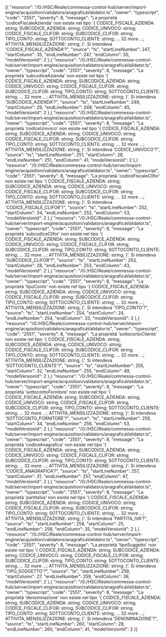 [{
	"resource": "/G:/HSC/Reale/commessa-control-hub/server/import-engine/acquisition/validators/anagraficaValidator.ts",
	"owner": "typescript",
	"code": "2551",
	"severity": 8,
	"message": "La proprietà 'codiceFiscaleAzienda' non esiste nel tipo '{ CODICE_FISCALE_AZIENDA: string; SUBCODICE_AZIENDA: string; CODICE_UNIVOCO: string; CODICE_FISCALE_CLIFOR: string; SUBCODICE_CLIFOR: string; TIPO_CONTO: string; SOTTOCONTO_CLIENTE: string; ... 32 more ...; ATTIVITA_MENSILIZZAZIONE: string; }'. Si intendeva 'CODICE_FISCALE_AZIENDA'?",
	"source": "ts",
	"startLineNumber": 247,
	"startColumn": 35,
	"endLineNumber": 247,
	"endColumn": 55,
	"modelVersionId": 2
},{
	"resource": "/G:/HSC/Reale/commessa-control-hub/server/import-engine/acquisition/validators/anagraficaValidator.ts",
	"owner": "typescript",
	"code": "2551",
	"severity": 8,
	"message": "La proprietà 'subcodiceAzienda' non esiste nel tipo '{ CODICE_FISCALE_AZIENDA: string; SUBCODICE_AZIENDA: string; CODICE_UNIVOCO: string; CODICE_FISCALE_CLIFOR: string; SUBCODICE_CLIFOR: string; TIPO_CONTO: string; SOTTOCONTO_CLIENTE: string; ... 32 more ...; ATTIVITA_MENSILIZZAZIONE: string; }'. Si intendeva 'SUBCODICE_AZIENDA'?",
	"source": "ts",
	"startLineNumber": 248,
	"startColumn": 29,
	"endLineNumber": 248,
	"endColumn": 45,
	"modelVersionId": 2
},{
	"resource": "/G:/HSC/Reale/commessa-control-hub/server/import-engine/acquisition/validators/anagraficaValidator.ts",
	"owner": "typescript",
	"code": "2551",
	"severity": 8,
	"message": "La proprietà 'codiceUnivoco' non esiste nel tipo '{ CODICE_FISCALE_AZIENDA: string; SUBCODICE_AZIENDA: string; CODICE_UNIVOCO: string; CODICE_FISCALE_CLIFOR: string; SUBCODICE_CLIFOR: string; TIPO_CONTO: string; SOTTOCONTO_CLIENTE: string; ... 32 more ...; ATTIVITA_MENSILIZZAZIONE: string; }'. Si intendeva 'CODICE_UNIVOCO'?",
	"source": "ts",
	"startLineNumber": 251,
	"startColumn": 28,
	"endLineNumber": 251,
	"endColumn": 41,
	"modelVersionId": 2
},{
	"resource": "/G:/HSC/Reale/commessa-control-hub/server/import-engine/acquisition/validators/anagraficaValidator.ts",
	"owner": "typescript",
	"code": "2551",
	"severity": 8,
	"message": "La proprietà 'codiceFiscaleClifor' non esiste nel tipo '{ CODICE_FISCALE_AZIENDA: string; SUBCODICE_AZIENDA: string; CODICE_UNIVOCO: string; CODICE_FISCALE_CLIFOR: string; SUBCODICE_CLIFOR: string; TIPO_CONTO: string; SOTTOCONTO_CLIENTE: string; ... 32 more ...; ATTIVITA_MENSILIZZAZIONE: string; }'. Si intendeva 'CODICE_FISCALE_CLIFOR'?",
	"source": "ts",
	"startLineNumber": 252,
	"startColumn": 34,
	"endLineNumber": 252,
	"endColumn": 53,
	"modelVersionId": 2
},{
	"resource": "/G:/HSC/Reale/commessa-control-hub/server/import-engine/acquisition/validators/anagraficaValidator.ts",
	"owner": "typescript",
	"code": "2551",
	"severity": 8,
	"message": "La proprietà 'subcodiceClifor' non esiste nel tipo '{ CODICE_FISCALE_AZIENDA: string; SUBCODICE_AZIENDA: string; CODICE_UNIVOCO: string; CODICE_FISCALE_CLIFOR: string; SUBCODICE_CLIFOR: string; TIPO_CONTO: string; SOTTOCONTO_CLIENTE: string; ... 32 more ...; ATTIVITA_MENSILIZZAZIONE: string; }'. Si intendeva 'SUBCODICE_CLIFOR'?",
	"source": "ts",
	"startLineNumber": 253,
	"startColumn": 28,
	"endLineNumber": 253,
	"endColumn": 43,
	"modelVersionId": 2
},{
	"resource": "/G:/HSC/Reale/commessa-control-hub/server/import-engine/acquisition/validators/anagraficaValidator.ts",
	"owner": "typescript",
	"code": "2551",
	"severity": 8,
	"message": "La proprietà 'tipoConto' non esiste nel tipo '{ CODICE_FISCALE_AZIENDA: string; SUBCODICE_AZIENDA: string; CODICE_UNIVOCO: string; CODICE_FISCALE_CLIFOR: string; SUBCODICE_CLIFOR: string; TIPO_CONTO: string; SOTTOCONTO_CLIENTE: string; ... 32 more ...; ATTIVITA_MENSILIZZAZIONE: string; }'. Si intendeva 'TIPO_CONTO'?",
	"source": "ts",
	"startLineNumber": 254,
	"startColumn": 24,
	"endLineNumber": 254,
	"endColumn": 33,
	"modelVersionId": 2
},{
	"resource": "/G:/HSC/Reale/commessa-control-hub/server/import-engine/acquisition/validators/anagraficaValidator.ts",
	"owner": "typescript",
	"code": "2551",
	"severity": 8,
	"message": "La proprietà 'sottocontoCliente' non esiste nel tipo '{ CODICE_FISCALE_AZIENDA: string; SUBCODICE_AZIENDA: string; CODICE_UNIVOCO: string; CODICE_FISCALE_CLIFOR: string; SUBCODICE_CLIFOR: string; TIPO_CONTO: string; SOTTOCONTO_CLIENTE: string; ... 32 more ...; ATTIVITA_MENSILIZZAZIONE: string; }'. Si intendeva 'SOTTOCONTO_CLIENTE'?",
	"source": "ts",
	"startLineNumber": 255,
	"startColumn": 32,
	"endLineNumber": 255,
	"endColumn": 49,
	"modelVersionId": 2
},{
	"resource": "/G:/HSC/Reale/commessa-control-hub/server/import-engine/acquisition/validators/anagraficaValidator.ts",
	"owner": "typescript",
	"code": "2551",
	"severity": 8,
	"message": "La proprietà 'sottocontoFornitore' non esiste nel tipo '{ CODICE_FISCALE_AZIENDA: string; SUBCODICE_AZIENDA: string; CODICE_UNIVOCO: string; CODICE_FISCALE_CLIFOR: string; SUBCODICE_CLIFOR: string; TIPO_CONTO: string; SOTTOCONTO_CLIENTE: string; ... 32 more ...; ATTIVITA_MENSILIZZAZIONE: string; }'. Si intendeva 'SOTTOCONTO_FORNITORE'?",
	"source": "ts",
	"startLineNumber": 256,
	"startColumn": 34,
	"endLineNumber": 256,
	"endColumn": 53,
	"modelVersionId": 2
},{
	"resource": "/G:/HSC/Reale/commessa-control-hub/server/import-engine/acquisition/validators/anagraficaValidator.ts",
	"owner": "typescript",
	"code": "2551",
	"severity": 8,
	"message": "La proprietà 'codiceAnagrafica' non esiste nel tipo '{ CODICE_FISCALE_AZIENDA: string; SUBCODICE_AZIENDA: string; CODICE_UNIVOCO: string; CODICE_FISCALE_CLIFOR: string; SUBCODICE_CLIFOR: string; TIPO_CONTO: string; SOTTOCONTO_CLIENTE: string; ... 32 more ...; ATTIVITA_MENSILIZZAZIONE: string; }'. Si intendeva 'CODICE_ANAGRAFICA'?",
	"source": "ts",
	"startLineNumber": 257,
	"startColumn": 31,
	"endLineNumber": 257,
	"endColumn": 47,
	"modelVersionId": 2
},{
	"resource": "/G:/HSC/Reale/commessa-control-hub/server/import-engine/acquisition/validators/anagraficaValidator.ts",
	"owner": "typescript",
	"code": "2551",
	"severity": 8,
	"message": "La proprietà 'partitaIva' non esiste nel tipo '{ CODICE_FISCALE_AZIENDA: string; SUBCODICE_AZIENDA: string; CODICE_UNIVOCO: string; CODICE_FISCALE_CLIFOR: string; SUBCODICE_CLIFOR: string; TIPO_CONTO: string; SOTTOCONTO_CLIENTE: string; ... 32 more ...; ATTIVITA_MENSILIZZAZIONE: string; }'. Si intendeva 'PARTITA_IVA'?",
	"source": "ts",
	"startLineNumber": 258,
	"startColumn": 25,
	"endLineNumber": 258,
	"endColumn": 35,
	"modelVersionId": 2
},{
	"resource": "/G:/HSC/Reale/commessa-control-hub/server/import-engine/acquisition/validators/anagraficaValidator.ts",
	"owner": "typescript",
	"code": "2551",
	"severity": 8,
	"message": "La proprietà 'tipoSoggetto' non esiste nel tipo '{ CODICE_FISCALE_AZIENDA: string; SUBCODICE_AZIENDA: string; CODICE_UNIVOCO: string; CODICE_FISCALE_CLIFOR: string; SUBCODICE_CLIFOR: string; TIPO_CONTO: string; SOTTOCONTO_CLIENTE: string; ... 32 more ...; ATTIVITA_MENSILIZZAZIONE: string; }'. Si intendeva 'TIPO_SOGGETTO'?",
	"source": "ts",
	"startLineNumber": 259,
	"startColumn": 27,
	"endLineNumber": 259,
	"endColumn": 39,
	"modelVersionId": 2
},{
	"resource": "/G:/HSC/Reale/commessa-control-hub/server/import-engine/acquisition/validators/anagraficaValidator.ts",
	"owner": "typescript",
	"code": "2551",
	"severity": 8,
	"message": "La proprietà 'denominazione' non esiste nel tipo '{ CODICE_FISCALE_AZIENDA: string; SUBCODICE_AZIENDA: string; CODICE_UNIVOCO: string; CODICE_FISCALE_CLIFOR: string; SUBCODICE_CLIFOR: string; TIPO_CONTO: string; SOTTOCONTO_CLIENTE: string; ... 32 more ...; ATTIVITA_MENSILIZZAZIONE: string; }'. Si intendeva 'DENOMINAZIONE'?",
	"source": "ts",
	"startLineNumber": 260,
	"startColumn": 28,
	"endLineNumber": 260,
	"endColumn": 41,
	"modelVersionId": 2
}]